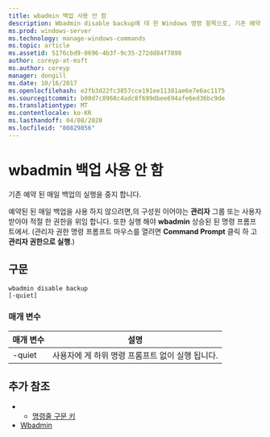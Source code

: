 ```yaml
---
title: wbadmin 백업 사용 안 함
description: Wbadmin disable backup에 대 한 Windows 명령 항목으로, 기존 예약 된 매일 백업 실행이 중지 됩니다.
ms.prod: windows-server
ms.technology: manage-windows-commands
ms.topic: article
ms.assetid: 5176cbd9-0696-4b3f-9c35-272dd84f7898
author: coreyp-at-msft
ms.author: coreyp
manager: dongill
ms.date: 10/16/2017
ms.openlocfilehash: e2fb3d22fc3857cce191ee11381ae6e7e6ac1175
ms.sourcegitcommit: b00d7c8968c4adc8f699dbee694afe6ed36bc9de
ms.translationtype: MT
ms.contentlocale: ko-KR
ms.lasthandoff: 04/08/2020
ms.locfileid: "80829856"
---
```

# <a name="wbadmin-disable-backup"></a>wbadmin 백업 사용 안 함



기존 예약 된 매일 백업의 실행을 중지 합니다.

예약된 된 매일 백업을 사용 하지 않으려면,의 구성원 이어야는 **관리자** 그룹 또는 사용자 받아야 적절 한 권한을 위임 합니다. 또한 실행 해야 **wbadmin** 상승된 된 명령 프롬프트에서. (관리자 권한 명령 프롬프트 마우스를 열려면 **Command Prompt** 클릭 하 고 **관리자 권한으로 실행**.)

## <a name="syntax"></a>구문

```
wbadmin disable backup
[-quiet]
```

### <a name="parameters"></a>매개 변수

|매개 변수|설명|
|---------|-----------|
|-quiet|사용자에 게 하위 명령 프롬프트 없이 실행 됩니다.|

## <a name="additional-references"></a>추가 참조

-   - [명령줄 구문 키](command-line-syntax-key.md)
-   [Wbadmin](wbadmin.md)